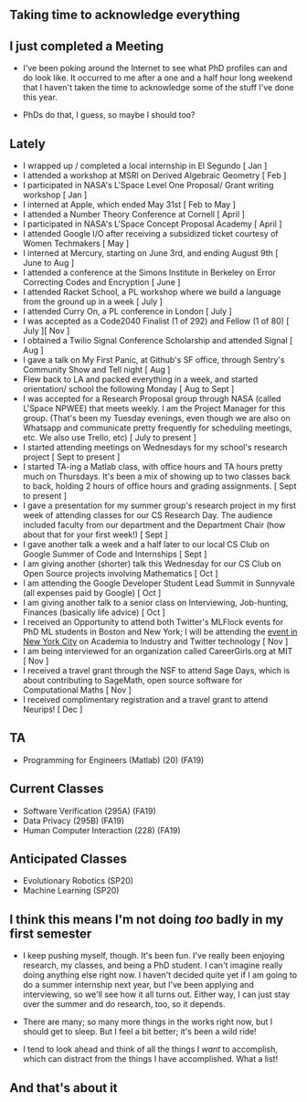 ## Taking time to acknowledge everything

## I just completed a Meeting
- I've been poking around the Internet to see what PhD profiles can and do look like. 
  It occurred to me after a one and a half hour long weekend that I haven't taken the time to acknowledge 
  some of the stuff I've done this year.
  
- PhDs do that, I guess, so maybe I should too?
  
## Lately

- I wrapped up / completed a local internship in El Segundo [ Jan ]
- I attended a workshop at MSRI on Derived Algebraic Geometry [ Feb ]
- I participated in NASA's L'Space Level One Proposal/ Grant writing workshop [ Jan ]
- I interned at Apple, which ended May 31st [ Feb to May ]
- I attended a Number Theory Conference at Cornell [ April ]
- I participated in NASA's L'Space Concept Proposal Academy [ April ]
- I attended Google I/O after receiving a subsidized ticket courtesy of Women Techmakers [ May ]
- I interned at Mercury, starting on June 3rd, and ending August 9th [ June to Aug ]
- I attended a conference at the Simons Institute in Berkeley on Error Correcting Codes and Encryption [ June ]
- I attended Racket School, a PL workshop where we build a language from the ground up in a week [ July ]
- I attended Curry On, a PL conference in London [ July ]
- I was accepted as a Code2040 Finalist (1 of 292) and Fellow (1 of 80) [ July ][ Nov ]
- I obtained a Twilio Signal Conference Scholarship and attended Signal [ Aug ]
- I gave a talk on My First Panic, at Github's SF office, through Sentry's Community Show and Tell night [ Aug ]
- Flew back to LA and packed everything in a week, and started orientation/ school the following Monday [ Aug to Sept ]
- I was accepted for a Research Proposal group through NASA (called L'Space NPWEE) that meets weekly. I am the Project Manager
  for this group.
  (That's been my Tuesday evenings, even though we are also on Whatsapp and communicate pretty
  frequently for scheduling meetings, etc. We also use Trello, etc) [ July to present ]
- I started attending meetings on Wednesdays for my school's research project [ Sept to present ] 
- I started TA-ing a Matlab class, with office hours and TA hours pretty much on Thursdays. It's been a mix
  of showing up to two classes back to back, holding 2 hours of office hours and grading assignments. [ Sept to present ]
- I gave a presentation for my summer group's research project in my first week of attending classes for our CS Research Day. The audience included faculty from
  our department and the Department Chair (how about that for your first week!) [ Sept ] 
- I gave another talk a week and a half later to our local CS Club on Google Summer of Code and Internships [ Sept ]
- I am giving another (shorter) talk this Wednesday for our CS Club on Open Source projects involving Mathematics [ Oct ]
- I am attending the Google Developer Student Lead Summit in Sunnyvale (all expenses paid by Google) [ Oct ]
- I am giving another talk to a senior class on Interviewing, Job-hunting, Finances (basically life advice) [ Oct ] 
- I received an Opportunity to attend both Twitter's MLFlock events for PhD ML students in Boston and New York; 
  I will be attending the [event in New York City](https://mlflocktalkny2019.splashthat.com/) on Academia to Industry and Twitter technology [ Nov ]
- I am being interviewed for an organization called CareerGirls.org at MIT [ Nov ]
- I received a travel grant through the NSF to attend Sage Days, which is about contributing to SageMath,
  open source software for Computational Maths [ Nov ]
- I received complimentary registration and a travel grant to attend Neurips! [ Dec ]
  
  
## TA
- Programming for Engineers (Matlab) (20) (FA19)

## Current Classes
- Software Verification (295A) (FA19)
- Data Privacy (295B) (FA19)
- Human Computer Interaction (228) (FA19)

## Anticipated Classes
- Evolutionary Robotics (SP20)
- Machine Learning (SP20)

## I think this means I'm not doing *too* badly in my first semester

- I keep pushing myself, though. It's been fun. I've really been enjoying research, my classes, and being a PhD student.
  I can't imagine really doing anything else right now. I haven't decided quite yet if I am going to do a summer internship
  next year, but I've been applying and interviewing, so we'll see how it all turns out. Either way, I can just stay over
  the summer and do research, too, so it depends. 
  
- There are many; so many more things in the works right now, but I should get to sleep. But I feel a bit better; it's been
  a wild ride!
- I tend to look ahead and think of all the things I *want* to accomplish, which can distract from the things I have accomplished. What a list!
  
## And that's about it

